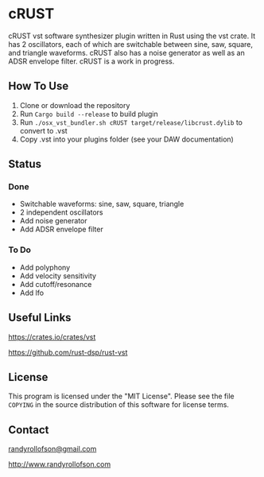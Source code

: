 # cRUST

cRUST vst software synthesizer plugin written in Rust using the vst crate.
It has 2 oscillators, each of which are switchable between sine, saw, square, and triangle waveforms.
cRUST also has a noise generator as well as an ADSR envelope filter. cRUST is a work in progress.

## How To Use
1. Clone or download the repository
2. Run `Cargo build --release` to build plugin
3. Run `./osx_vst_bundler.sh cRUST target/release/libcrust.dylib` to convert to .vst
4. Copy .vst into your plugins folder (see your DAW documentation)

## Status
### Done
* Switchable waveforms: sine, saw, square, triangle
* 2 independent oscillators
* Add noise generator
* Add ADSR envelope filter

### To Do
* Add polyphony
* Add velocity sensitivity
* Add cutoff/resonance
* Add lfo

## Useful Links
https://crates.io/crates/vst

https://github.com/rust-dsp/rust-vst

## License
This program is licensed under the "MIT License". Please see the file `COPYING` in the source distribution of this software for license terms.

## Contact
randyrollofson@gmail.com

http://www.randyrollofson.com
